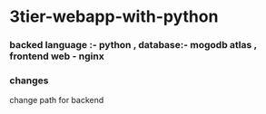 # 3tier-webapp-with-python
### backed language :- python , database:- mogodb atlas , frontend web - nginx  
### changes 
change path for backend 
<form method="POST" action ="http://43.205.139.141:3333/login">

